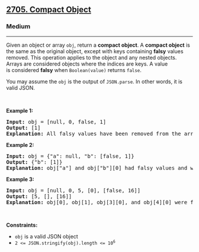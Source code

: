 <h2><a href="https://leetcode.com/problems/compact-object/">2705. Compact Object</a></h2><h3>Medium</h3><hr><div><p>Given an object or array&nbsp;<code>obj</code>, return a <strong>compact object</strong>. A <strong>compact object</strong>&nbsp;is the same as the original object, except with keys containing <strong>falsy</strong> values removed. This operation applies to the object and any nested objects. Arrays are considered objects where&nbsp;the indices are&nbsp;keys. A value is&nbsp;considered <strong>falsy</strong>&nbsp;when <code>Boolean(value)</code> returns <code>false</code>.</p>

<p>You may assume the&nbsp;<code>obj</code> is&nbsp;the output of&nbsp;<code>JSON.parse</code>. In other words, it is valid JSON.</p>

<p>&nbsp;</p>
<p><strong class="example">Example 1:</strong></p>

<pre style="position: relative;"><strong>Input:</strong> obj = [null, 0, false, 1]
<strong>Output:</strong> [1]
<strong>Explanation:</strong> All falsy values have been removed from the array.
<div class="open_grepper_editor" title="Edit &amp; Save To Grepper"></div></pre>

<p><strong class="example">Example 2:</strong></p>

<pre style="position: relative;"><strong>Input:</strong> obj = {"a": null, "b": [false, 1]}
<strong>Output:</strong> {"b": [1]}
<strong>Explanation:</strong> obj["a"] and obj["b"][0] had falsy values and were removed.<div class="open_grepper_editor" title="Edit &amp; Save To Grepper"></div></pre>

<p><strong class="example">Example 3:</strong></p>

<pre style="position: relative;"><strong>Input:</strong> obj = [null, 0, 5, [0], [false, 16]]
<strong>Output:</strong> [5, [], [16]]
<strong>Explanation:</strong> obj[0], obj[1], obj[3][0], and obj[4][0] were falsy and removed.
<div class="open_grepper_editor" title="Edit &amp; Save To Grepper"></div></pre>

<p>&nbsp;</p>
<p><strong>Constraints:</strong></p>

<ul>
	<li><code>obj</code> is a valid JSON object</li>
	<li><code>2 &lt;= JSON.stringify(obj).length &lt;= 10<sup>6</sup></code></li>
</ul>
</div>